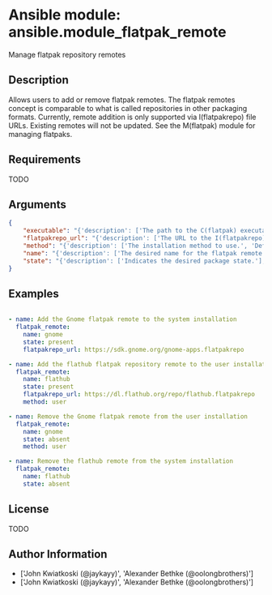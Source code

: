 # Ansible module: ansible.module_flatpak_remote


Manage flatpak repository remotes

## Description

Allows users to add or remove flatpak remotes.
The flatpak remotes concept is comparable to what is called repositories in other packaging formats.
Currently, remote addition is only supported via I(flatpakrepo) file URLs.
Existing remotes will not be updated.
See the M(flatpak) module for managing flatpaks.

## Requirements

TODO

## Arguments

``` json
{
    "executable": "{'description': ['The path to the C(flatpak) executable to use.', 'By default, this module looks for the C(flatpak) executable on the path.'], 'default': 'flatpak'}",
    "flatpakrepo_url": "{'description': ['The URL to the I(flatpakrepo) file representing the repository remote to add.', 'When used with I(state=present), the flatpak remote specified under the I(flatpakrepo_url) is added using the specified installation C(method).', 'When used with I(state=absent), this is not required.', 'Required when I(state=present).']}",
    "method": "{'description': ['The installation method to use.', 'Defines if the I(flatpak) is supposed to be installed globally for the whole C(system) or only for the current C(user).'], 'choices': ['system', 'user'], 'default': 'system'}",
    "name": "{'description': ['The desired name for the flatpak remote to be registered under on the managed host.', 'When used with I(state=present), the remote will be added to the managed host under the specified I(name).', 'When used with I(state=absent) the remote with that name will be removed.'], 'required': True}",
    "state": "{'description': ['Indicates the desired package state.'], 'choices': ['absent', 'present'], 'default': 'present'}",
}
```

## Examples


``` yaml

- name: Add the Gnome flatpak remote to the system installation
  flatpak_remote:
    name: gnome
    state: present
    flatpakrepo_url: https://sdk.gnome.org/gnome-apps.flatpakrepo

- name: Add the flathub flatpak repository remote to the user installation
  flatpak_remote:
    name: flathub
    state: present
    flatpakrepo_url: https://dl.flathub.org/repo/flathub.flatpakrepo
    method: user

- name: Remove the Gnome flatpak remote from the user installation
  flatpak_remote:
    name: gnome
    state: absent
    method: user

- name: Remove the flathub remote from the system installation
  flatpak_remote:
    name: flathub
    state: absent

```

## License

TODO

## Author Information
  - ['John Kwiatkoski (@jaykayy)', 'Alexander Bethke (@oolongbrothers)']
  - ['John Kwiatkoski (@jaykayy)', 'Alexander Bethke (@oolongbrothers)']
